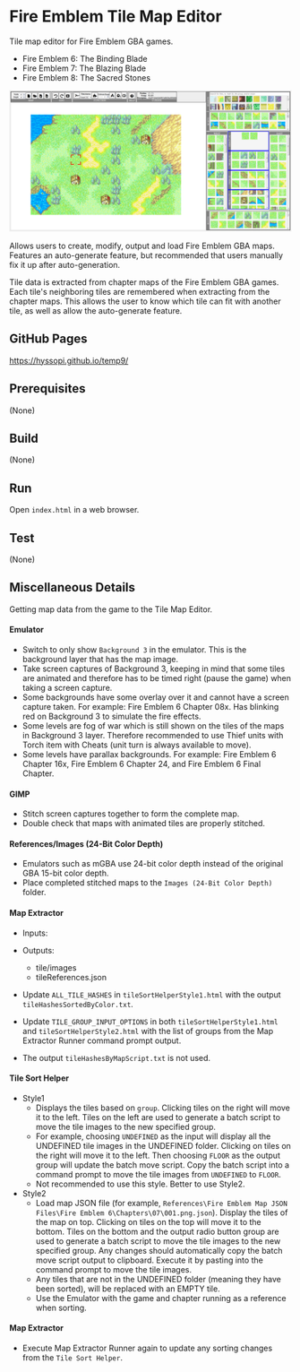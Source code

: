 # Fire Emblem Tile Map Editor
Tile map editor for Fire Emblem GBA games.
- Fire Emblem 6: The Binding Blade
- Fire Emblem 7: The Blazing Blade
- Fire Emblem 8: The Sacred Stones

![splash](help/images/main.png)

Allows users to create, modify, output and load Fire Emblem GBA maps. Features an auto-generate feature, but recommended that users manually fix it up after auto-generation.

Tile data is extracted from chapter maps of the Fire Emblem GBA games. Each tile's neighboring tiles are remembered when extracting from the chapter maps. This allows the user to know which tile can fit with another tile, as well as allow the auto-generate feature.

## GitHub Pages
https://hyssopi.github.io/temp9/

## Prerequisites
(None)

## Build
(None)

## Run
Open `index.html` in a web browser.

## Test
(None)

## Miscellaneous Details
Getting map data from the game to the Tile Map Editor.

#### Emulator
- Switch to only show `Background 3` in the emulator. This is the background layer that has the map image.
- Take screen captures of Background 3, keeping in mind that some tiles are animated and therefore has to be timed right (pause the game) when taking a screen capture.
- Some backgrounds have some overlay over it and cannot have a screen capture taken. For example: Fire Emblem 6 Chapter 08x. Has blinking red on Background 3 to simulate the fire effects.
- Some levels are fog of war which is still shown on the tiles of the maps in Background 3 layer. Therefore recommended to use Thief units with Torch item with Cheats (unit turn is always available to move).
- Some levels have parallax backgrounds. For example: Fire Emblem 6 Chapter 16x, Fire Emblem 6 Chapter 24, and Fire Emblem 6 Final Chapter.

#### GIMP
- Stitch screen captures together to form the complete map.
- Double check that maps with animated tiles are properly stitched.

#### References/Images (24-Bit Color Depth)
- Emulators such as mGBA use 24-bit color depth instead of the original GBA 15-bit color depth.
- Place completed stitched maps to the `Images (24-Bit Color Depth)` folder.

#### Map Extractor
- Inputs:
- Outputs:
  - tile/images
  - tileReferences.json

- Update `ALL_TILE_HASHES` in `tileSortHelperStyle1.html` with the output `tileHashesSortedByColor.txt`.
- Update `TILE_GROUP_INPUT_OPTIONS` in both `tileSortHelperStyle1.html` and `tileSortHelperStyle2.html` with the list of groups from the Map Extractor Runner command prompt output.
- The output `tileHashesByMapScript.txt` is not used.

#### Tile Sort Helper
- Style1
  - Displays the tiles based on `group`. Clicking tiles on the right will move it to the left. Tiles on the left are used to generate a batch script to move the tile images to the new specified group.
  - For example, choosing `UNDEFINED` as the input will display all the UNDEFINED tile images in the UNDEFINED folder. Clicking on tiles on the right will move it to the left. Then choosing `FLOOR` as the output group will update the batch move script. Copy the batch script into a command prompt to move the tile images from `UNDEFINED` to `FLOOR`.
  - Not recommended to use this style. Better to use Style2.
- Style2
  - Load map JSON file (for example, `References\Fire Emblem Map JSON Files\Fire Emblem 6\Chapters\07\001.png.json`). Display the tiles of the map on top. Clicking on tiles on the top will move it to the bottom. Tiles on the bottom and the output radio button group are used to generate a batch script to move the tile images to the new specified group. Any changes should automatically copy the batch move script output to clipboard. Execute it by pasting into the command prompt to move the tile images.
  - Any tiles that are not in the UNDEFINED folder (meaning they have been sorted), will be replaced with an EMPTY tile.
  - Use the Emulator with the game and chapter running as a reference when sorting.

#### Map Extractor
- Execute Map Extractor Runner again to update any sorting changes from the `Tile Sort Helper`.
